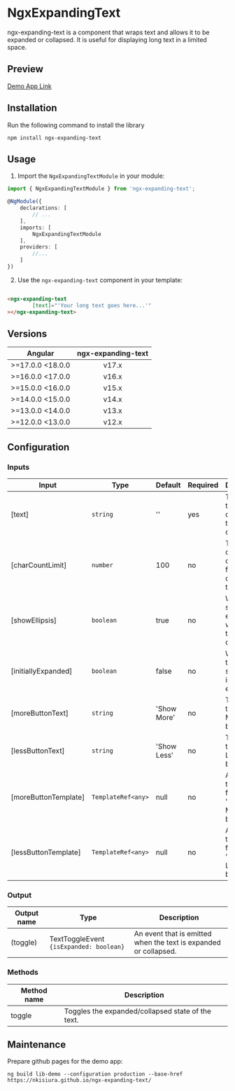 # NgxExpandingText
ngx-expanding-text is a component that wraps text and allows it to be expanded or collapsed. It is useful for displaying long text in a limited space.

## Preview
[Demo App Link](https://nkisiura.github.io/ngx-expanding-text)

## Installation
Run the following command to install the library
```
npm install ngx-expanding-text
```

## Usage
1. Import the `NgxExpandingTextModule` in your module:
```typescript
import { NgxExpandingTextModule } from 'ngx-expanding-text';

@NgModule({
    declarations: [
        // ...
    ],
    imports: [
        NgxExpandingTextModule
    ],
    providers: [
        //...
    ]
})
```

2. Use the `ngx-expanding-text` component in your template:
```html

<ngx-expanding-text
        [text]="'Your long text goes here...'"
></ngx-expanding-text>
```

## Versions
| Angular          | ngx-expanding-text |
|------------------|:------------------:|
| >=17.0.0 <18.0.0 |       v17.x        |
| >=16.0.0 <17.0.0 |       v16.x        |
| >=15.0.0 <16.0.0 |       v15.x        |
| >=14.0.0 <15.0.0 |       v14.x        |
| >=13.0.0 <14.0.0 |       v13.x        |
| >=12.0.0 <13.0.0 |       v12.x        |

## Configuration

### Inputs
| Input                | Type               | Default     | Required | Description                                            |
|----------------------|--------------------|-------------|----------|--------------------------------------------------------|
| [text]               | `string`           | ''          | yes      | The raw text to be displayed in the component.         |
| [charCountLimit]     | `number`           | 100         | no       | The character count limit for the collapsed text view. |
| [showEllipsis]       | `boolean`          | true        | no       | Whether to show ellipsis when the text is collapsed.   |
| [initiallyExpanded]  | `boolean`          | false       | no       | Whether the text should be initially expanded.         |
| [moreButtonText]     | `string`           | 'Show More' | no       | The text for the 'Show More' button.                   |
| [lessButtonText]     | `string`           | 'Show Less' | no       | The text for the 'Show Less' button.                   |
| [moreButtonTemplate] | `TemplateRef<any>` | null        | no       | A custom template for the 'Show More' button.          |
| [lessButtonTemplate] | `TemplateRef<any>` | null        | no       | A custom template for the 'Show Less' button.          |

### Output
| Output name | Type                                    | Description                                                      |
|-------------|-----------------------------------------|------------------------------------------------------------------|
| (toggle)    | TextToggleEvent `{isExpanded: boolean}` | An event that is emitted when the text is expanded or collapsed. |

### Methods
| Method name | Description                                       |
|-------------|---------------------------------------------------|
| toggle      | Toggles the expanded/collapsed state of the text. |

## Maintenance
Prepare github pages for the demo app:
```
ng build lib-demo --configuration production --base-href https://nkisiura.github.io/ngx-expanding-text/
```
